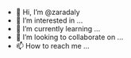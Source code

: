 - 👋 Hi, I’m @zaradaly
- 👀 I’m interested in ...
- 🌱 I’m currently learning ...
- 💞️ I’m looking to collaborate on ...
- 📫 How to reach me ...

<!---
zaradaly/zaradaly is a ✨ special ✨ repository because its `README.md` (this file) appears on your GitHub profile.
You can click the Preview link to take a look at your changes.
--->

